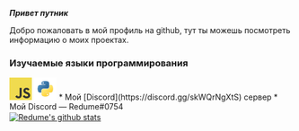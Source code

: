 ***Привет путник***

Добро пожаловать в мой профиль на github, тут ты можешь посмотреть информацию о моих проектах.

### Изучаемые языки программирования

<img height="40" src="https://raw.githubusercontent.com/github/explore/80688e429a7d4ef2fca1e82350fe8e3517d3494d/topics/javascript/javascript.png">
<img height="40" src="https://raw.githubusercontent.com/github/explore/80688e429a7d4ef2fca1e82350fe8e3517d3494d/topics/python/python.png">
* Мой [Discord](https://discord.gg/skWQrNgXtS) сервер
* Мой Discord — Redume#0754
 <div style="width: 50%">
<a href="https://github.com/Redume">
  <img align="center" src="https://github-readme-stats.anuraghazra1.vercel.app/api?username=Redume&show_icons=true&include_all_commits=true&theme=synthwave" alt="Redume's github stats"
</a>
